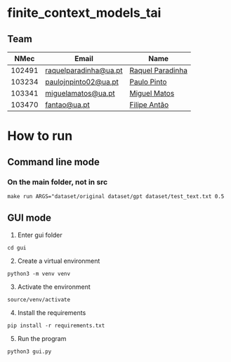 # finite_context_models_tai

## Team

| NMec   | Email                 | Name                                                   |
|--------|-----------------------|--------------------------------------------------------|
| 102491 | raquelparadinha@ua.pt | [Raquel Paradinha](https://github.com/raquelparadinha) |
| 103234 | paulojnpinto02@ua.pt  | [Paulo Pinto](https://github.com/Pjnp5)                |
| 103341 | miguelamatos@ua.pt    | [Miguel Matos](https://github.com/mankings)            |
| 103470 | fantao@ua.pt          | [Filipe Antão](https://github.com/fantao)              |


# How to run

## Command line mode
### On the main folder, not in **src**

```make run ARGS="dataset/original dataset/gpt dataset/test_text.txt 0.5```

## GUI mode

1. Enter gui folder

```cd gui```

2. Create a virtual environment

```python3 -m venv venv```

3. Activate the environment

```source/venv/activate```

4. Install the requirements

```pip install -r requirements.txt ```

5. Run the program

```python3 gui.py```

